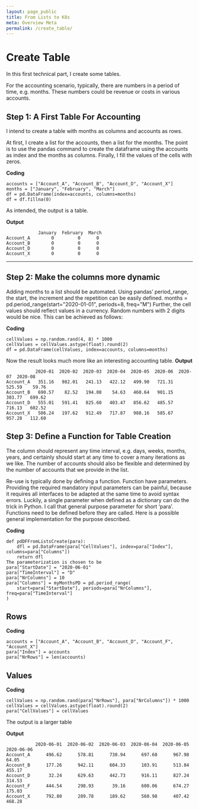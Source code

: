 ```yaml
---
layout: page_public
title: From Lists to K8s
meta: Overview Meta
permalink: /create_table/
---
```


# Create Table

In this first technical part, I create some tables.

For the accounting scenario, typically, there are numbers in a period of time, e.g. months. These numbers could be revenue or costs in various accounts.

## Step 1: A First Table For Accounting

I intend to create a table with months as columns and accounts as rows. 

At first, I create a list for the accounts, then a list for the months. The point is to use the pandas command to create the dataframe using the accounts as index and the months as columns. Finally, I fill the values of the cells with zeros.

**Coding**
>
    accounts = ["Account_A", "Account_B", "Account_D", "Account_X"]
    months = ["January", "February", "March"]
    df = pd.DataFrame(index=accounts, columns=months)
    df = df.fillna(0)


As intended, the output is a table.

**Output**
>
                January  February  March
    Account_A        0         0      0
    Account_B        0         0      0
    Account_D        0         0      0
    Account_X        0         0      0

---


## Step 2: Make the columns more dynamic 

Adding months to a list should be automated. Using pandas’ period_range, the start, the increment and the repetition can be easily defined.
months = pd.period_range(start="2020-01-01", periods=8, freq="M")
Further, the cell values should reflect values in a currency. Random numbers with 2 digits would be nice.
This can be achieved as follows:

**Coding**
>
    cellValues = np.random.rand(4, 8) * 1000
    cellValues = cellValues.astype(float).round(2)
    df = pd.DataFrame(cellValues, index=accounts, columns=months)

Now the result looks much more like an interesting accounting table.
**Output**
>
               2020-01  2020-02  2020-03  2020-04  2020-05  2020-06  2020-07  2020-08
    Account_A   351.16   982.01   241.13   422.12   499.90   721.31   525.59    59.76
    Account_B   690.57    82.52   194.08    54.63   460.64   901.15   303.77   699.62
    Account_D   555.01   591.41   825.60   403.47   856.62   485.57   716.13   602.52
    Account_X   506.24   197.62   912.49   717.87   988.16   585.67   957.28   112.60

## Step 3: Define a Function for Table Creation

The column should represent any time interval, e.g. days, weeks, months, years, and certainly should start at any time to cover a many iterations as we like.
The number of accounts should also be flexible and determined by the number of accounts that we provide in the list.

Re-use is typically done by defining a function. Function have parameters. Providing the required mandatory input parameters can be painful, because it requires all interfaces to be adapted at the same time to avoid syntax errors. Luckily, a single parameter when defined as a dictionary can do the trick in Python. I call that general purpose parameter for short ‘para’. 
Functions need to be defined before they are called. Here is a possible general implementation for the purpose described.

**Coding**
>
    def pdDFFromListsCreate(para):
        dfl = pd.DataFrame(para["CellValues"], index=para["Index"], columns=para["Columns"])
        return dfl
    The parameterization is chosen to be 
    para["StartDate"] = "2020-06-01"
    para["TimeInterval"] = "D"
    para["NrColumns"] = 10
    para["Columns"] = myMonthsPD = pd.period_range(
        start=para["StartDate"], periods=para["NrColumns"], freq=para["TimeInterval"]
    )

## Rows

**Coding**
>
    accounts = ["Account_A", "Account_B", "Account_D", "Account_F", "Account_X"]
    para["Index"] = accounts
    para["NrRows"] = len(accounts)

## Values

**Coding**
>
    cellValues = np.random.rand(para["NrRows"], para["NrColumns"]) * 1000
    cellValues = cellValues.astype(float).round(2)
    para["CellValues"] = cellValues

The output is a larger table

**Output**
>
               2020-06-01  2020-06-02  2020-06-03  2020-06-04  2020-06-05  2020-06-06
    Account_A      496.62      578.81      730.94      697.60      967.98       64.05
    Account_B      177.26      942.11      604.33      103.91      513.84      455.17
    Account_D       32.24      629.63      442.73      916.11      827.24      314.53
    Account_F      444.54      298.93       39.16      600.06      674.27      175.03
    Account_X      792.80      289.78      189.62      560.98      407.42      468.28
